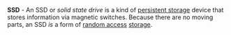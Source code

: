 **SSD** - An SSD or *solid state drive* is a kind of [persistent storage](/docs/Resources/Definitions/Persistent%20Storage) device that stores information via magnetic switches. Because there are no moving parts, an SSD *is* a form of [random access](docs/Resources/Definitions/Random%20Access.md) [storage](docs/Resources/Definitions/Memory.md).
